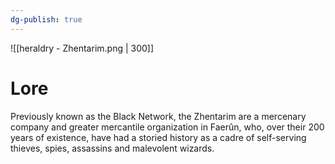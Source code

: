 ```yaml
---
dg-publish: true
---
```

![[heraldry - Zhentarim.png | 300]]
# Lore
Previously known as the Black Network, the Zhentarim are a mercenary company and greater mercantile organization in Faerûn, who, over their 200 years of existence, have had a storied history as a cadre of self-serving thieves, spies, assassins and malevolent wizards.
